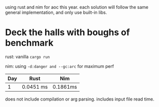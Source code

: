 using rust and nim for aoc this year. each solution will follow the same general implementation, and only use built-in libs.

# Deck the halls with boughs of benchmark
rust: vanilla `cargo run`

nim: using `-d:danger and --gc:arc` for maximum perf 

| Day   | Rust   | Nim   | 
|---|---|---|
| 1   | 0.0451 ms  | 0.1861ms   | 

does not include compilation or arg parsing. includes input file read time.